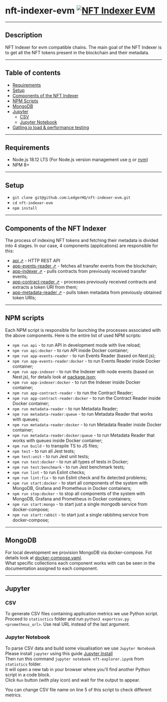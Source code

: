 # nft-indexer-evm [![NFT Indexer EVM](https://github.com/LedgerHQ/nft-indexer-evm/actions/workflows/ci.yaml/badge.svg?branch=main)](https://github.com/LedgerHQ/nft-indexer-evm/actions/workflows/ci.yaml)
***
## Description
NFT Indexer for evm compatible chains. The main goal of the NFT Indexer is to get all the NFT tokens present in the blockchain and their metadata. 
***
## Table of contents
- [Requirements](#requirements)
- [Setup](#setup)
- [Components of the NFT Indexer](#components-of-the-nft-indexer)
- [NPM Scripts](#npm-scripts)
- [MongoDB](#mongodb)
- [Jupyter](#jupyter)
  - [CSV](#csv)
  - [Jupyter Notebook](#jupyter-notebook)
- [Gatling.io load & performance testing](./test/benchmark/gatling/README.md)
***
## Requirements
- Node.js 18.12 LTS (For Node.js version management use [n](https://github.com/tj/n) or [nvm](https://github.com/nvm-sh/nvm))
- NPM 8+
***
## Setup
- `git clone git@github.com:LedgerHQ/nft-indexer-evm.git`
- `cd nft-indexer-evm`
- `npm install`
***
## Components of the NFT Indexer
The process of indexing NFT tokens and fetching their metadata is divided into 4 stages. In our case, 4 components (applications) are responsible for this:
- [api ⇗](./src/api/README.md) - HTTP REST API
- [app-events-reader ⇗](./src/app-events-reader/README.md) - fetches all transfer events from the blockchain;
- [app-indexer ⇗](./src/app-indexer/README.md) - pulls contracts from previously received transfer events;
- [app-contract-reader ⇗](./src/app-contract-reader/README.md) - processes previously received contracts and extracts a token URI from them;
- [app-metadata-reader ⇗](./src/app-metadata-reader/README.md) - pulls token metadata from previously obtained token URIs;
***
## NPM scripts
Each NPM script is responsible for launching the processes associated with the above components. Here is the entire list of used NPM scripts:
- `npm run api` - to run API in development mode with live reload;
- `npm run api:docker` - to run API inside Docker container;
- `npm run app-events-reader` - to run Events Reader (based on Nest.js);
- `npm run app-events-reader:docker` - to run Events Reader inside Docker container;
- `npm run app-indexer` - to run the Indexer with node events (based on Nest.js), for details look at [package.json](./package.json);
- `npm run app-indexer:docker` - to run the Indexer inside Docker container;
- `npm run app-contract-reader` - to run the Contract Reader;
- `npm run app-contract-reader:docker` - to run the Contract Reader inside Docker container;
- `npm run metadata-reader` - to run Metadata Reader;
- `npm run metadata-reader:queue` - to run Metadata Reader that works with queues;
- `npm run metadata-reader:docker` - to run Metadata Reader inside Docker container;
- `npm run metadata-reader:docker:queue` - to run Metadata Reader that works with queues inside Docker container;
- `npm run build` - to transpile TS to JS files;
- `npm test` - to run all Jest tests;
- `npm test:unit` - to run Jest unit tests;
- `npm run test:docker` - to run all types of tests in Docker;
- `npm run test:benchmark` - to run Jest benchmark tests;
- `npm run lint` - to run Eslint checks;
- `npm run lint:fix` - to run Eslint check and fix detected problems;
- `npm run start:docker` - to start all components of the system with MongoDB, Grafana and Prometheus in Docker containers;
- `npm run stop:docker` - to stop all components of the system with MongoDB, Grafana and Prometheus in Docker containers;
- `npm run start:mongo` - to start just a single mongodb service from docker-compose;
- `npm run start:rabbit` - to start just a single rabbitmq service from docker-compose;
***

## MongoDB

For local development we provision MongoDB via docker-compose.
Fot details look at [docker-compose.yaml](./docker-compose.yaml).  
What specific collections each component works with can be seen in the documentation assigned to each component.
***
## Jupyter

### CSV
To generate CSV files containing application metrics we use Python script.  
Proceed to `statisctics` folder and run `python3 exportcsv.py <prometheus_url>`. Use real URL instead of the last argument.  

### Jupyter Notebook
To parse CSV data and build some visualisation we use `Jupyter Notebook`  
Please install `jupyter` using this guide [Jupyter Install](https://docs.jupyter.org/en/latest/install/notebook-classic.html)  
Then run this command `jupyter notebook nft-explorer.ipynb` from `statistics` folder.  
It will open a new tab in your browser where you'll find another Python script in a code block.  
Click `Run` button (with play icon) and wait for the output to appear.

You can change CSV file name on line 5 of this script to check different metrics. 
